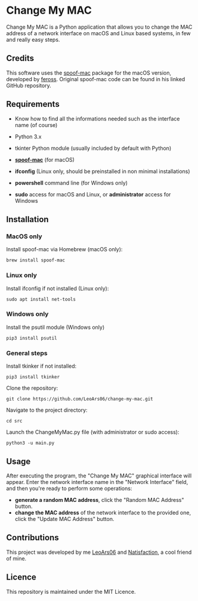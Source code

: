 # Change My MAC

Change My MAC is a Python application that allows you to change the MAC address of a network interface on macOS and Linux based systems, in few and really easy steps.

## Credits

This software uses the [spoof-mac](https://github.com/feross/spoofmac) package for the macOS version, developed by [feross](https://github.com/feross). Original spoof-mac code can be found in his linked GitHub repository.

## Requirements

- Know how to find all the informations needed such as the interface name (of course)
- Python 3.x
- tkinter Python module (usually included by default with Python)

- **[spoof-mac](https://github.com/feross/spoofmac)** (for macOS)
- **ifconfig** (Linux only, should be preinstalled in non minimal installations)
- **powershell** command line (for Windows only)

- **sudo** access for macOS and Linux, or **administrator** access for Windows

## Installation

### MacOS only

Install spoof-mac via Homebrew (macOS only):
   ```shell
   brew install spoof-mac
   ```

### Linux only

Install ifconfig if not installed (Linux only):
   ```shell
   sudo apt install net-tools
   ```

### Windows only
Install the psutil module (Windows only)
   ```shell
   pip3 install psutil
   ```

### General steps

Install tkinker if not installed:
   ```shell
   pip3 install tkinker
   ```

Clone the repository:
   ```shell
   git clone https://github.com/LeoArs06/change-my-mac.git
   ```

Navigate to the project directory:
   ```shell
   cd src
   ```

Launch the ChangeMyMac.py file (with administrator or sudo access):
   ```shell
   python3 -u main.py
   ```

## Usage

After executing the program, the "Change My MAC" graphical interface will appear.
Enter the network interface name in the "Network Interface" field, and then you're ready to perform some operations:

- **generate a random MAC address**, click the "Random MAC Address" button.
- **change the MAC address** of the network interface to the provided one, click the "Update MAC Address" button.

## Contributions

This project was developed by me [LeoArs06](https://github.com/LeoArs06) and [Natisfaction](https://github.com/Natisfaction), a cool friend of mine. 

## Licence

This repository is maintained under the MIT Licence.
